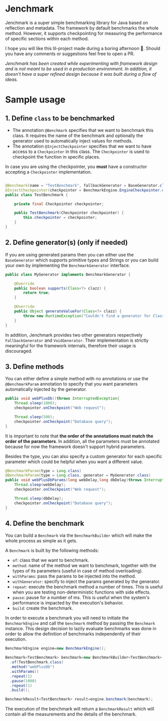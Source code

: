 # Jenchmark

Jenchmark is a super simple benchmarking library for Java based on reflection and metadata. The framework by default
benchmarks the whole method. However, it supports checkpointing for measuring the performance of specific sections
within each method.

I hope you will like this lil-project made during a boring afternoon 🥱. Should you have any comments or suggestions
feel free to open a PR.

_Jenchmark has been created while experimenting with framework design and is not meant to be used in a production
environment. In addition, it doesn't have a super refined design because it was built during a flow of ideas._

# Sample usage

## 1. Define `class` to be benchmarked

* The annotation `@Benchmark` specifies that we want to benchmark this class. It requires the name of the benchmark and
  optionally the generator used to automatically inject values for methods.
* The annotation `@InjectCheckpointer` specifies that we want to have access to a `Checkpointer` in this class.
  The `Checkpointer` is used to checkpoint the function in specific places.

In case you are using the checkpointer, you **must** have a constructor accepting a `Checkpointer` implementation.

```java

@Benchmark(name = "TestBenchmark", fallbackGenerator = BaseGenerator.class)
@InjectCheckpointer(checkpointer = BenchmarkEngine.EngineCheckpointer.class)
public class TestBenchmark {

    private final Checkpointer checkpointer;

    public TestBenchmark(Checkpointer checkpointer) {
        this.checkpointer = checkpointer;
    }
}
```

## 2. Define generator(s) (only if needed)

If you are using generated params then you can either use the `BaseGenerator` which supports primitive types and Strings
or you can build your own by implementing the `BenchmarkGenerator` interface.

```java
public class MyGenerator implements BenchmarkGenerator {

    @Override
    public boolean supports(Class<?> clazz) {
        return true;
    }

    @Override
    public Object generateValueFor(Class<?> clazz) {
        throw new RuntimeException("Couldn't find a generator for Class<" + clazz + ">");
    }
}
```

In addition, Jenchmark provides two other generators respectively `FallbackGenerator` and `VoidGenerator`. Their
implementation is strictly meaningful for the framework internals, therefore their usage is discouraged.

## 3. Define methods

You can either define a simple method with no annotations or use the `@BenchmarkParam` annotation to specify that you
want parameters automatically injected by the generator.

```java
public void webPlusDb()throws InterruptedException{
    Thread.sleep(1000);
    checkpointer.onCheckpoint("Web request");

    Thread.sleep(500);
    checkpointer.onCheckpoint("Database query");
}
```

It is important to note that **the order of the annotations must match the order of the parameters**. In addition, all
the parameters must be annotated because for now
the framework doesn't support hybrid parameters.

Besides the type, you can also specify a custom generator for each specific parameter which could be helpful when you
want a different value.

```java
@BenchmarkParam(type = Long.class)
@BenchmarkParam(type = Long.class, generator = MyGenerator.class)
public void webPlusDbParams(long webDelay,long dbDelay)throws InterruptedException{
    Thread.sleep(webDelay);
    checkpointer.onCheckpoint("Web request");

    Thread.sleep(dbDelay);
    checkpointer.onCheckpoint("Database query");
}
```

## 4. Define the benchmark

You can build a `Benchmark` via the `BenchmarkBuilder` which will make the whole process as simple as it gets.

A `Benchmark` is built by the following methods:

* `of`: class that we want to benchmark.
* `method`: name of the method we want to benchmark, together with the types of its parameters (useful in case of method
  overloading).
* `withParams`: pass the params to be injected into the method.
* `withGenerator`: specify to inject the params generated by the generator.
* `repeat`: execute the benchmark method a number of times. This is useful when you are testing non-deterministic
  functions with side effects.
* `pause`: pause for a number of ms. This is useful when the system's performance is impacted by the execution's
  behavior.
* `build`: create the benchmark.

In order to execute a benchmark you will need to initiate the `BenchmarkEngine` and call the `benchmark` method by
passing the `Benchmark` instance. This design decision to lazily evaluate benchmarks was done in order to allow the
definition of benchmarks independently of their execution.

```java
BenchmarkEngine engine=new BenchmarkEngine();

Benchmark<TestBenchmark> benchmark=new BenchmarkBuilder<TestBenchmark>()
  .of(TestBenchmark.class)
  .method("webPlusDb")
  .withParams()
  .repeat(1)
  .pause(1000)
  .repeat(1)
  .build();

BenchmarkResult<TestBenchmark> result=engine.benchmark(benchmark);
```

The execution of the benchmark will return a `BenchmarkResult` which will contain all the measurements and the details
of the benchmark.